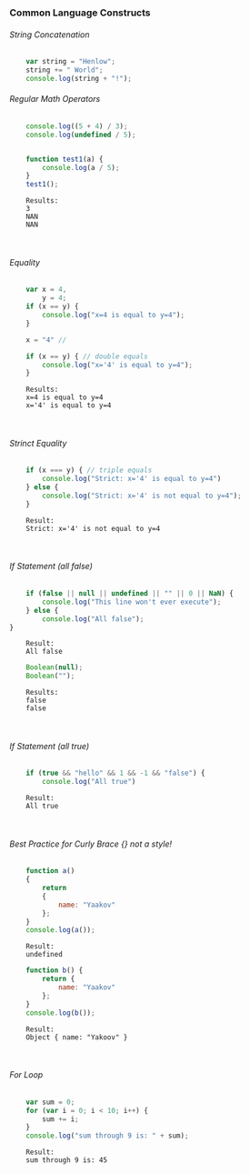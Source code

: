 ### Common Language Constructs

###### String Concatenation

```js
    var string = "Henlow";
    string += " World";
    console.log(string + "!");
```

###### Regular Math Operators 

```js
    console.log((5 + 4) / 3);
    console.log(undefined / 5); 


    function test1(a) {
        console.log(a / 5);
    }
    test1(); 
```
        Results: 
        3
        NAN
        NAN

<br>

###### Equality


```js
    var x = 4,
        y = 4;
    if (x == y) {
        console.log("x=4 is equal to y=4");
    }

    x = "4" //

    if (x == y) { // double equals
        console.log("x='4' is equal to y=4");
    }
```
        Results:
        x=4 is equal to y=4
        x='4' is equal to y=4

<br>

###### Strinct Equality


```js
    if (x === y) { // triple equals
        console.log("Strict: x='4' is equal to y=4")
    } else {
        console.log("Strict: x='4' is not equal to y=4");
    }
```
        Result:
        Strict: x='4' is not equal to y=4

<br>

###### If Statement (all false)

```js
    if (false || null || undefined || "" || 0 || NaN) {
        console.log("This line won't ever execute");
    } else {
        console.log("All false");
}
```
        Result:  
        All false  

```js
    Boolean(null);
    Boolean("");
```
        Results:  
        false
        false

<br>

###### If Statement (all true)


```js
    if (true && "hello" && 1 && -1 && "false") {
        console.log("All true")
```
        Result:
        All true


<br>

###### Best Practice for Curly Brace {} not a style! 


```js
    function a() 
    {
        return 
        {
            name: "Yaakov"
        };
    }
    console.log(a());
```
        Result:
        undefined

```js
    function b() {
        return {
            name: "Yaakov"
        };
    }
    console.log(b());
```
        Result:
        Object { name: "Yakoov" }


<br>

###### For Loop


```js
    var sum = 0;
    for (var i = 0; i < 10; i++) {
        sum += i;
    }
    console.log("sum through 9 is: " + sum);
```
        Result:
        sum through 9 is: 45

